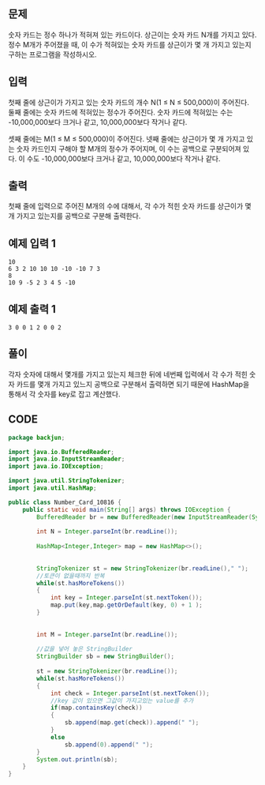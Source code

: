 ## 문제

숫자 카드는 정수 하나가 적혀져 있는 카드이다. 상근이는 숫자 카드 N개를 가지고 있다. 정수 M개가 주어졌을 때, 이 수가 적혀있는 숫자 카드를 상근이가 몇 개 가지고 있는지 구하는 프로그램을 작성하시오.



## 입력

첫째 줄에 상근이가 가지고 있는 숫자 카드의 개수 N(1 ≤ N ≤ 500,000)이 주어진다. 둘째 줄에는 숫자 카드에 적혀있는 정수가 주어진다. 숫자 카드에 적혀있는 수는 -10,000,000보다 크거나 같고, 10,000,000보다 작거나 같다.

셋째 줄에는 M(1 ≤ M ≤ 500,000)이 주어진다. 넷째 줄에는 상근이가 몇 개 가지고 있는 숫자 카드인지 구해야 할 M개의 정수가 주어지며, 이 수는 공백으로 구분되어져 있다. 이 수도 -10,000,000보다 크거나 같고, 10,000,000보다 작거나 같다.



## 출력

첫째 줄에 입력으로 주어진 M개의 수에 대해서, 각 수가 적힌 숫자 카드를 상근이가 몇 개 가지고 있는지를 공백으로 구분해 출력한다.

## 예제 입력 1 

```
10
6 3 2 10 10 10 -10 -10 7 3
8
10 9 -5 2 3 4 5 -10
```



## 예제 출력 1 

```
3 0 0 1 2 0 0 2
```



## 풀이

각자 숫자에 대해서 몇개를 가지고 있는지 체크한 뒤에 네번째 입력에서 각 수가 적힌 숫자 카드를 몇개 가지고 있느지 공백으로 구분해서 출력하면 되기 때문에 HashMap을 통해서 각 숫자를 key로 잡고 계산했다.



## CODE

```java
package backjun;

import java.io.BufferedReader;
import java.io.InputStreamReader;
import java.io.IOException;

import java.util.StringTokenizer;
import java.util.HashMap;

public class Number_Card_10816 {
	public static void main(String[] args) throws IOException {
		BufferedReader br = new BufferedReader(new InputStreamReader(System.in));
		
		int N = Integer.parseInt(br.readLine());
		
		HashMap<Integer,Integer> map = new HashMap<>();
		
		
		StringTokenizer st = new StringTokenizer(br.readLine()," ");
		//토큰이 없을때까지 반복
		while(st.hasMoreTokens())
		{
			int key = Integer.parseInt(st.nextToken());
			map.put(key,map.getOrDefault(key, 0) + 1 );
		}
		
		
		int M = Integer.parseInt(br.readLine());
		
		//값을 넣어 놓은 StringBuilder
		StringBuilder sb = new StringBuilder();
		
		st = new StringTokenizer(br.readLine());
		while(st.hasMoreTokens())
		{
			int check = Integer.parseInt(st.nextToken());
			//key 값이 있으면 그값이 가지고있는 value를 추가
			if(map.containsKey(check))
			{
				sb.append(map.get(check)).append(" ");
			}
			else
				sb.append(0).append(" ");
		}
		System.out.println(sb);
	}
}

```

